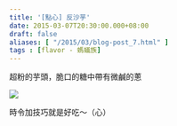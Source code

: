 ```yaml
---
title: '[點心] 反沙芋'
date: 2015-03-07T20:30:00.000+08:00
draft: false
aliases: [ "/2015/03/blog-post_7.html" ]
tags : [flavor - 螞蟻族]
---
```


超粉的芋頭，脆口的糖中帶有微鹹的蔥  

![](/images/sweettaro.jpg)

時令加技巧就是好吃～（心）
